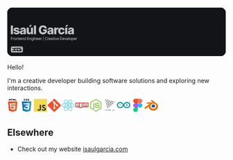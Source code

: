 [![isaulgarcia](https://raw.githubusercontent.com/isaul-garcia/isaul-garcia/main/resources/ig-banner.png)][1]

Hello!

I'm a creative developer building software solutions and exploring new interactions. 

<img src="https://raw.githubusercontent.com/isaul-garcia/isaul-garcia/main/resources/skill--stack.png" alt="ps" width="350" />

## Elsewhere

- Check out my website [isaulgarcia.com][1]

[1]: https://isaulgarcia.com/
